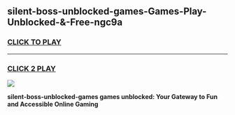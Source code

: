 
## silent-boss-unblocked-games-Games-Play-Unblocked-&-Free-ngc9a
<h3>
<a href="https://premium76.site?title=silent-boss-unblocked-games&ref=24A">CLICK TO PLAY</a></h3>
<hr>

<h3>
<a href="https://premium76.site?title=silent-boss-unblocked-games&ref=24A">CLICK 2 PLAY</a>
  
</h3>

<a href="https://premium76.site?title=silent-boss-unblocked-games&ref=24A"><img src="https://clearcache.store/games.png"></a>


**silent-boss-unblocked-games games unblocked: Your Gateway to Fun and Accessible Online Gaming**
